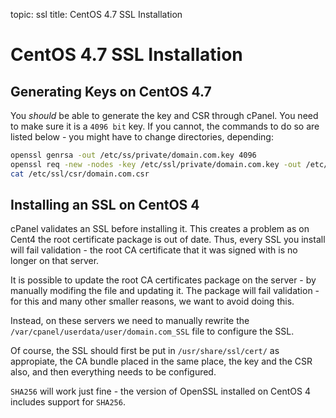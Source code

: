 topic: ssl
title: CentOS 4.7 SSL Installation

CentOS 4.7 SSL Installation
===========================

Generating Keys on CentOS 4.7
-----------------------------

You *should* be able to generate the key and CSR through cPanel. You need to make sure it is a `4096 bit` key. If you cannot, the commands to do so are listed below - you might have to change directories, depending:

```bash
openssl genrsa -out /etc/ss/private/domain.com.key 4096
openssl req -new -nodes -key /etc/ssl/private/domain.com.key -out /etc/ssl/csr/domain.com.csr
cat /etc/ssl/csr/domain.com.csr
```

Installing an SSL on CentOS 4
-----------------------------

cPanel validates an SSL before installing it. This creates a problem as on Cent4 the root certificate package is out of date. Thus, every SSL you install will fail validation - the root CA certificate that it was signed with is no longer on that server.

It is possible to update the root CA certificates package on the server - by manually modifing the file and updating it. The package will fail validation - for this and many other smaller reasons, we want to avoid doing this.

Instead, on these servers we need to manually rewrite the `/var/cpanel/userdata/user/domain.com_SSL` file to configure the SSL.

Of course, the SSL should first be put in `/usr/share/ssl/cert/` as appropiate, the CA bundle placed in the same place, the key and the CSR also, and then everything needs to be configured.

`SHA256` will work just fine - the version of OpenSSL installed on CentOS 4 includes support for `SHA256`.
